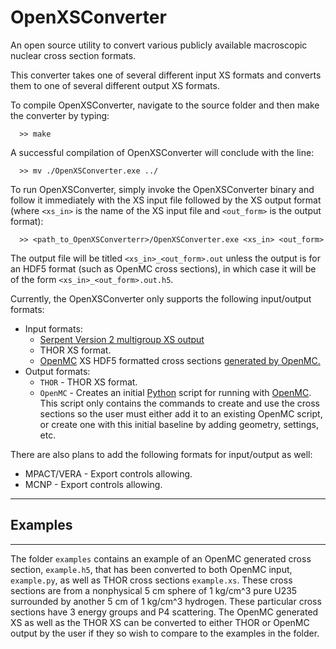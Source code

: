 # OpenXSConverter
An open source utility to convert various publicly available macroscopic nuclear cross section formats.

This converter takes one of several different input XS formats and converts them to one of several different output XS formats.

To compile OpenXSConverter, navigate to the source folder and then make the converter by typing:
```
  >> make
```
A successful compilation of OpenXSConverter will conclude with the line:
```
  >> mv ./OpenXSConverter.exe ../
```

To run OpenXSConverter, simply invoke the OpenXSConverter binary and follow it immediately with the XS input file followed by the XS output format (where `<xs_in>` is the name of the XS input file and `<out_form>` is the output format):
```
  >> <path_to_OpenXSConverterr>/OpenXSConverter.exe <xs_in> <out_form>
```
The output file will be titled `<xs_in>_<out_form>.out` unless the output is for an HDF5 format (such as OpenMC cross sections), in which case it will be of the form `<xs_in>_<out_form>.out.h5`.

Currently, the OpenXSConverter only supports the following input/output formats:
* Input formats:
  * [Serpent Version 2 multigroup XS output](https://serpent.vtt.fi/mediawiki/index.php/Description_of_output_files)
  * THOR XS format.
  * [OpenMC](https://docs.openmc.org/en/stable/) XS HDF5 formatted cross sections [generated by OpenMC.](https://nbviewer.org/github/openmc-dev/openmc-notebooks/blob/main/mgxs-part-i.ipynb)
* Output formats:
  * `THOR` - THOR XS format.
  * `OpenMC` - Creates an initial [Python](https://www.python.org/) script for running with [OpenMC](https://docs.openmc.org/en/stable/). This script only contains the commands to create and use the cross sections so the user must either add it to an existing OpenMC script, or create one with this initial baseline by adding geometry, settings, etc.

There are also plans to add the following formats for input/output as well:
* MPACT/VERA - Export controls allowing.
* MCNP - Export controls allowing.

---
## Examples
---

The folder `examples` contains an example of an OpenMC generated cross section, `example.h5`, that has been converted to both OpenMC input, `example.py`, as well as THOR cross sections `example.xs`.
These cross sections are from a nonphysical 5 cm sphere of 1 kg/cm^3 pure U235 surrounded by another 5 cm of 1 kg/cm^3 hydrogen.
These particular cross sections have 3 energy groups and P4 scattering.
The OpenMC generated XS as well as the THOR XS can be converted to either THOR or OpenMC output by the user if they so wish to compare to the examples in the folder.